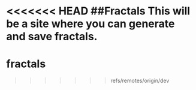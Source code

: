 <<<<<<< HEAD
##Fractals
This will be a site where you can generate and save fractals.
=======
# fractals
>>>>>>> refs/remotes/origin/dev
